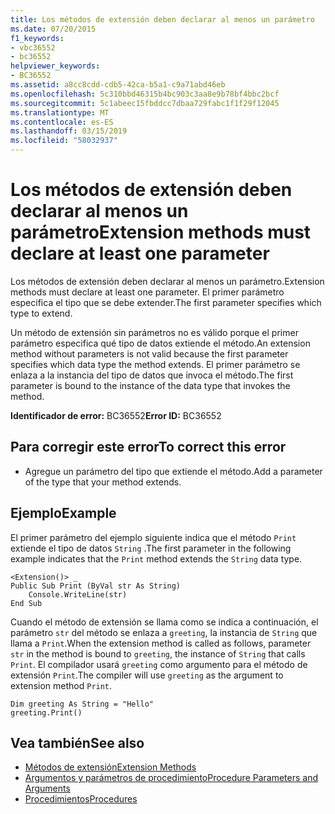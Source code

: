 ```yaml
---
title: Los métodos de extensión deben declarar al menos un parámetro
ms.date: 07/20/2015
f1_keywords:
- vbc36552
- bc36552
helpviewer_keywords:
- BC36552
ms.assetid: a8cc8cdd-cdb5-42ca-b5a1-c9a71abd46eb
ms.openlocfilehash: 5c310bbd46315b4bc903c3aa8e9b78bf4bbc2bcf
ms.sourcegitcommit: 5c1abeec15fbddcc7dbaa729fabc1f1f29f12045
ms.translationtype: MT
ms.contentlocale: es-ES
ms.lasthandoff: 03/15/2019
ms.locfileid: "58032937"
---
```

# <a name="extension-methods-must-declare-at-least-one-parameter"></a><span data-ttu-id="1387b-102">Los métodos de extensión deben declarar al menos un parámetro</span><span class="sxs-lookup"><span data-stu-id="1387b-102">Extension methods must declare at least one parameter</span></span>
<span data-ttu-id="1387b-103">Los métodos de extensión deben declarar al menos un parámetro.</span><span class="sxs-lookup"><span data-stu-id="1387b-103">Extension methods must declare at least one parameter.</span></span> <span data-ttu-id="1387b-104">El primer parámetro especifica el tipo que se debe extender.</span><span class="sxs-lookup"><span data-stu-id="1387b-104">The first parameter specifies which type to extend.</span></span>  
  
 <span data-ttu-id="1387b-105">Un método de extensión sin parámetros no es válido porque el primer parámetro especifica qué tipo de datos extiende el método.</span><span class="sxs-lookup"><span data-stu-id="1387b-105">An extension method without parameters is not valid because the first parameter specifies which data type the method extends.</span></span> <span data-ttu-id="1387b-106">El primer parámetro se enlaza a la instancia del tipo de datos que invoca el método.</span><span class="sxs-lookup"><span data-stu-id="1387b-106">The first parameter is bound to the instance of the data type that invokes the method.</span></span>  
  
 <span data-ttu-id="1387b-107">**Identificador de error:** BC36552</span><span class="sxs-lookup"><span data-stu-id="1387b-107">**Error ID:** BC36552</span></span>  
  
## <a name="to-correct-this-error"></a><span data-ttu-id="1387b-108">Para corregir este error</span><span class="sxs-lookup"><span data-stu-id="1387b-108">To correct this error</span></span>  
  
-   <span data-ttu-id="1387b-109">Agregue un parámetro del tipo que extiende el método.</span><span class="sxs-lookup"><span data-stu-id="1387b-109">Add a parameter of the type that your method extends.</span></span>  
  
## <a name="example"></a><span data-ttu-id="1387b-110">Ejemplo</span><span class="sxs-lookup"><span data-stu-id="1387b-110">Example</span></span>  
 <span data-ttu-id="1387b-111">El primer parámetro del ejemplo siguiente indica que el método `Print` extiende el tipo de datos `String` .</span><span class="sxs-lookup"><span data-stu-id="1387b-111">The first parameter in the following example indicates that the `Print` method extends the `String` data type.</span></span>  
  
```  
<Extension()> _  
Public Sub Print (ByVal str As String)  
    Console.WriteLine(str)  
End Sub  
```  
  
 <span data-ttu-id="1387b-112">Cuando el método de extensión se llama como se indica a continuación, el parámetro `str` del método se enlaza a `greeting`, la instancia de `String` que llama a `Print`.</span><span class="sxs-lookup"><span data-stu-id="1387b-112">When the extension method is called as follows, parameter `str` in the method is bound to `greeting`, the instance of `String` that calls `Print`.</span></span> <span data-ttu-id="1387b-113">El compilador usará `greeting` como argumento para el método de extensión `Print`.</span><span class="sxs-lookup"><span data-stu-id="1387b-113">The compiler will use `greeting` as the argument to extension method `Print`.</span></span>  
  
```  
Dim greeting As String = "Hello"  
greeting.Print()  
```  
  
## <a name="see-also"></a><span data-ttu-id="1387b-114">Vea también</span><span class="sxs-lookup"><span data-stu-id="1387b-114">See also</span></span>

- [<span data-ttu-id="1387b-115">Métodos de extensión</span><span class="sxs-lookup"><span data-stu-id="1387b-115">Extension Methods</span></span>](../../visual-basic/programming-guide/language-features/procedures/extension-methods.md)
- [<span data-ttu-id="1387b-116">Argumentos y parámetros de procedimiento</span><span class="sxs-lookup"><span data-stu-id="1387b-116">Procedure Parameters and Arguments</span></span>](../../visual-basic/programming-guide/language-features/procedures/procedure-parameters-and-arguments.md)
- [<span data-ttu-id="1387b-117">Procedimientos</span><span class="sxs-lookup"><span data-stu-id="1387b-117">Procedures</span></span>](../../visual-basic/programming-guide/language-features/procedures/index.md)
